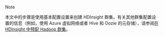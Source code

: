 > [!NOTE]
>本文中的步骤是使用基本配置设置来创建 HDInsight 群集。有关其他群集配置设置的信息（例如，使用 Azure 虚拟网络或者 Hive 和 Oozie 的元存储），请参阅[在 HDInsight 中预配 Hadoop 群集](../articles/hdinsight/hdinsight-provision-clusters-v1.md)。

<!---HONumber=76-->
